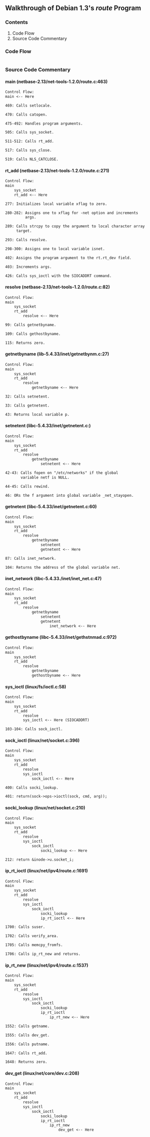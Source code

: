 ## Walkthrough of Debian 1.3's _route_ Program

### Contents

1. Code Flow
2. Source Code Commentary

### Code Flow

```txt
```

### Source Code Commentary

#### main (netbase-2.13/net-tools-1.2.0/route.c:463)

```txt
Control Flow:
main <-- Here

469: Calls setlocale.

470: Calls catopen.

475-492: Handles program arguments.

505: Calls sys_socket.

511-512: Calls rt_add.

517: Calls sys_close.

519: Calls NLS_CATCLOSE.
```

#### rt\_add (netbase-2.13/net-tools-1.2.0/route.c:271)

```txt
Control Flow:
main
    sys_socket
    rt_add <-- Here

277: Initializes local variable xflag to zero.

280-282: Assigns one to xflag for -net option and increments
         args.

289: Calls strcpy to copy the argument to local character array
     target.

293: Calls resolve.

298-300: Assigns one to local variable isnet.

402: Assigns the program argument to the rt.rt_dev field.

403: Increments args.

426: Calls sys_ioctl with the SIOCADDRT command.
```

#### resolve (netbase-2.13/net-tools-1.2.0/route.c:82)

```txt
Control Flow:
main
    sys_socket
    rt_add
        resolve <-- Here

99: Calls getnetbyname.

109: Calls gethostbyname.

115: Returns zero.
```

#### getnetbyname (lib-5.4.33/inet/getnetbynm.c:27)

```txt
Control Flow:
main
    sys_socket
    rt_add
        resolve
            getnetbyname <-- Here

32: Calls setnetent.

33: Calls getnetent.

43: Returns local variable p.
```

#### setnetent (libc-5.4.33/inet/getnetent.c:)

```txt
Control Flow:
main
    sys_socket
    rt_add
        resolve
            getnetbyname
                setnetent <-- Here

42-43: Calls fopen on "/etc/networks" if the global
       variable netf is NULL.

44-45: Calls rewind.

46: ORs the f argument into global variable _net_stayopen.
```

#### getnetent (libc-5.4.33/inet/getnetent.c:60)

```txt
Control Flow:
main
    sys_socket
    rt_add
        resolve
            getnetbyname
                setnetent
                getnetent <-- Here

87: Calls inet_network.

104: Returns the address of the global variable net.
```

#### inet\_network (libc-5.4.33./inet/inet\_net.c:47)

```txt
Control Flow:
main
    sys_socket
    rt_add
        resolve
            getnetbyname
                setnetent
                getnetent
                    inet_network <-- Here
```

#### gethostbyname (libc-5.4.33/inet/gethstnmad.c:972)

```txt
Control Flow:
main
    sys_socket
    rt_add
        resolve
            getnetbyname
            gethostbyname <-- Here
```

#### sys\_ioctl (linux/fs/ioctl.c:58)

```txt
Control Flow:
main
    sys_socket
    rt_add
        resolve
        sys_ioctl <-- Here (SIOCADDRT)

103-104: Calls sock_ioctl.
```

#### sock\_ioctl (linux/net/socket.c:396)

```txt
Control Flow:
main
    sys_socket
    rt_add
        resolve
        sys_ioctl
            sock_ioctl <-- Here

400: Calls socki_lookup.

401: return(sock->ops->ioctl(sock, cmd, arg));
```

#### socki\_lookup (linux/net/socket.c:210)

```txt
Control Flow:
main
    sys_socket
    rt_add
        resolve
        sys_ioctl
            sock_ioctl
                socki_lookup <-- Here

212: return &inode->u.socket_i;
```


#### ip\_rt\_ioctl (linux/net/ipv4/route.c:1691)

```txt
Control Flow:
main
    sys_socket
    rt_add
        resolve
        sys_ioctl
            sock_ioctl
                socki_lookup
                ip_rt_ioctl <-- Here

1700: Calls suser.

1702: Calls verify_area.

1705: Calls memcpy_fromfs.

1706: Calls ip_rt_new and returns.
```

#### ip\_rt\_new (linux/net/ipv4/route.c:1537)

```txt
Control Flow:
main
    sys_socket
    rt_add
        resolve
        sys_ioctl
            sock_ioctl
                socki_lookup
                ip_rt_ioctl
                    ip_rt_new <-- Here

1552: Calls getname.

1555: Calls dev_get.

1556: Calls putname.

1647: Calls rt_add.

1648: Returns zero.
```

#### dev\_get (linux/net/core/dev.c:208)

```txt
Control Flow:
main
    sys_socket
    rt_add
        resolve
        sys_ioctl
            sock_ioctl
                socki_lookup
                ip_rt_ioctl
                    ip_rt_new
                        dev_get <-- Here
```
